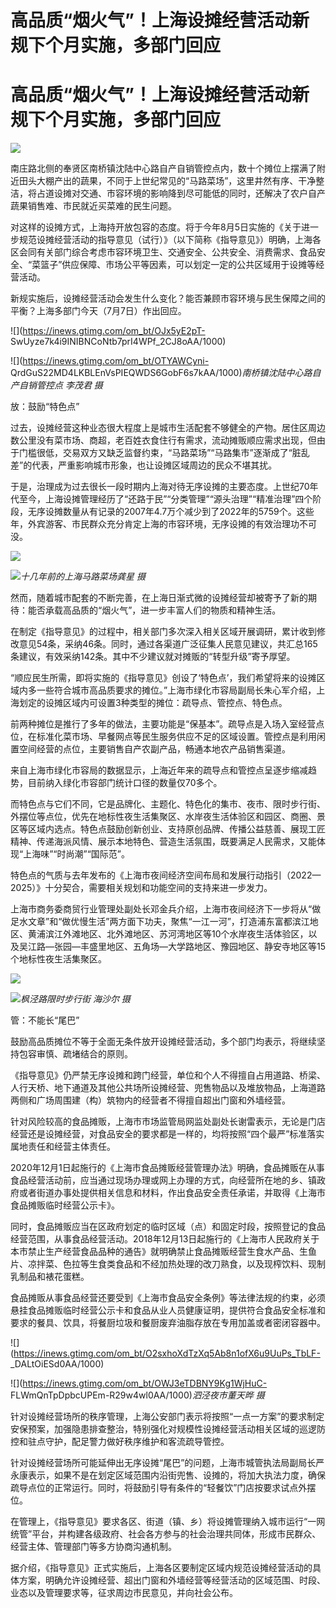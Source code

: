 # 高品质“烟火气”！上海设摊经营活动新规下个月实施，多部门回应

# 高品质“烟火气”！上海设摊经营活动新规下个月实施，多部门回应

![](https://inews.gtimg.com/om_bt/OrfckyViUgMjT3sx_Lki66NmcaBgCRJv6zYLQZalbKO5gAA/1000)

南庄路北侧的奉贤区南桥镇沈陆中心路自产自销管控点内，数十个摊位上摆满了附近田头大棚产出的蔬果，不同于上世纪常见的“马路菜场”，这里井然有序、干净整洁，将占道设摊对交通、市容环境的影响降到尽可能低的同时，还解决了农户自产蔬果销售难、市民就近买菜难的民生问题。

对这样的设摊方式，上海持开放包容的态度。将于今年8月5日实施的《关于进一步规范设摊经营活动的指导意见（试行）》（以下简称《指导意见》）明确，上海各区会同有关部门综合考虑市容环境卫生、交通安全、公共安全、消费需求、食品安全、“菜篮子”供应保障、市场公平等因素，可以划定一定的公共区域用于设摊等经营活动。

新规实施后，设摊经营活动会发生什么变化？能否兼顾市容环境与民生保障之间的平衡？上海多部门今天（7月7日）作出回应。

![](https://inews.gtimg.com/om_bt/OJx5yE2pT-
SwUyze7k4i9INIBNCoNtb7prI4WPf_2CJ8oAA/1000)

![](https://inews.gtimg.com/om_bt/OTYAWCyni-
QrdGuS22MD4LKBLEnVsPIEQWDS6GobF6s7kAA/1000)_南桥镇沈陆中心路自产自销管控点 李茂君 摄_

放：鼓励“特色点”

过去，设摊经营这种业态很大程度上是城市生活配套不够健全的产物。居住区周边数公里没有菜市场、商超，老百姓衣食住行有需求，流动摊贩顺应需求出现，但由于门槛很低，交易双方又缺乏监督约束，“马路菜场”“马路集市”逐渐成了“脏乱差”的代表，严重影响城市形象，也让设摊区域周边的民众不堪其扰。

于是，治理成为过去很长一段时期内上海对待无序设摊的主要态度。上世纪70年代至今，上海设摊管理经历了“还路于民”“分类管理”“源头治理”“精准治理”四个阶段，无序设摊数量从有记录的2007年4.7万个减少到了2022年的5759个。这些年，外宾游客、市民群众充分肯定上海的市容环境，无序设摊的有效治理功不可没。

![](https://inews.gtimg.com/om_bt/Ow901qnriDQBCk7bkbXQuRVdaCT6RKNnMqVmU_O3YCfu0AA/1000)

![](https://inews.gtimg.com/om_bt/OP80SPQfN6x-PJSlkdav3NH81miKvO2f1tsR7NdgApbf4AA/1000)_十几年前的上海马路菜场龚星
摄_

然而，随着城市配套的不断完善，在上海日渐式微的设摊经营却被寄予了新的期待：能否承载高品质的“烟火气”，进一步丰富人们的物质和精神生活。

在制定《指导意见》的过程中，相关部门多次深入相关区域开展调研，累计收到修改意见54条，采纳46条。同时，通过各渠道广泛征集人民意见建议，共汇总165条建议，有效采纳142条。其中不少建议就对摊贩的“转型升级”寄予厚望。

“顺应民生所需，即将实施的《指导意见》创设了‘特色点’，我们希望将来的设摊区域内多一些符合城市高品质要求的摊位。”上海市绿化市容局副局长朱心军介绍，上海划定的设摊区域内可设置3种类型的摊位：疏导点、管控点、特色点。

前两种摊位是推行了多年的做法，主要功能是“保基本”。疏导点是入场入室经营点位，在标准化菜市场、早餐网点等民生服务供应不足的区域设置。管控点是利用闲置空间经营的点位，主要销售自产农副产品，畅通本地农产品销售渠道。

来自上海市绿化市容局的数据显示，上海近年来的疏导点和管控点呈逐步缩减趋势，目前纳入绿化市容部门统计口径的数量仅70多个。

而特色点与它们不同，它是品牌化、主题化、特色化的集市、夜市、限时步行街、外摆位等点位，优先在地标性夜生活集聚区、水岸夜生活体验区和园区、商圈、景区等区域内选点。特色点鼓励创新创业、支持原创品牌、传播公益慈善、展现工匠精神、传递海派风情、展示本地特色、营造生活氛围，既要满足人民需求，又能体现“上海味”“时尚潮”“国际范”。

特色点的气质与去年发布的《上海市夜间经济空间布局和发展行动指引（2022—2025）》十分契合，需要相关规划和功能空间的支持来进一步发力。

上海市商务委商贸行业管理处副处长邓金兵介绍，上海市夜间经济下一步将从“做足水文章”和“做优慢生活”两方面下功夫，聚焦“一江一河”，打造浦东富都滨江地区、黄浦滨江外滩地区、北外滩地区、苏河湾地区等10个水岸夜生活体验区，以及吴江路—张园—丰盛里地区、五角场—大学路地区、豫园地区、静安寺地区等15个地标性夜生活集聚区。

![](https://inews.gtimg.com/om_bt/O3Qsx5dprX3zqbJqjttK0om9ZkyfYtN6TOjb_UxjYBaUMAA/1000)

![](https://inews.gtimg.com/om_bt/O6Rwr4ZKjn7KUQ7ib_twJCBIVal6G7Wlfe7pSAhPOZ2FUAA/1000)_枫泾路限时步行街
海沙尔 摄_

管：不能长“尾巴”

鼓励高品质摊位不等于全面无条件放开设摊经营活动，多个部门均表示，将继续坚持包容审慎、疏堵结合的原则。

《指导意见》仍严禁无序设摊和跨门经营，单位和个人不得擅自占用道路、桥梁、人行天桥、地下通道及其他公共场所设摊经营、兜售物品以及堆放物品，上海道路两侧和广场周围建（构）筑物内的经营者不得擅自超出门窗和外墙经营。

针对风险较高的食品摊贩，上海市市场监管局网监处副处长谢雷表示，无论是门店经营还是设摊经营，对食品安全的要求都是一样的，均将按照“四个最严”标准落实属地责任和经营主体责任。

2020年12月1日起施行的《上海市食品摊贩经营管理办法》明确，食品摊贩在从事食品经营活动前，应当通过现场办理或网上办理的方式，向经营所在地的乡、镇政府或者街道办事处提供相关信息和材料，作出食品安全责任承诺，并取得《上海市食品摊贩临时经营公示卡》。

同时，食品摊贩应当在区政府划定的临时区域（点）和固定时段，按照登记的食品经营范围，从事食品经营活动。2018年12月13日起施行的《上海市人民政府关于本市禁止生产经营食品品种的通告》就明确禁止食品摊贩经营生食水产品、生鱼片、凉拌菜、色拉等生食类食品和不经加热处理的改刀熟食，以及现榨饮料、现制乳制品和裱花蛋糕。

食品摊贩从事食品经营还要受到《上海市食品安全条例》等法律法规的约束，必须悬挂食品摊贩临时经营公示卡和食品从业人员健康证明，提供符合食品安全标准和要求的餐具、饮具，将餐厨垃圾和餐厨废弃油脂存放在专用加盖或者密闭容器中。

![](https://inews.gtimg.com/om_bt/O2sxhoXdTzXq5Ab8n1ofX6u9UuPs_TbLF-
_DALtOiESd0AA/1000)

![](https://inews.gtimg.com/om_bt/OWJ3eTDBNY9Kg1WjHuC-
FLWmQnTpDpbcUPEm-R29w4wl0AA/1000)_泗泾夜市董天晔 摄_

针对设摊经营场所的秩序管理，上海公安部门表示将按照“一点一方案”的要求制定安保预案，加强隐患排查整治，特别强化对规模性设摊经营活动相关区域的巡逻防控和驻点守护，配足警力做好秩序维护和客流疏导管控。

针对设摊经营场所可能延伸出无序设摊“尾巴”的问题，上海市城管执法局副局长严永康表示，如果不是在划定区域范围内沿街兜售、设摊的，将加大执法力度，确保疏导点位的正常运行。同时，将鼓励引导有条件的“轻餐饮”门店按要求试点外摆位。

在管理上，《指导意见》要求各区、街道（镇、乡）将设摊管理纳入城市运行“一网统管”平台，并构建各级政府、社会各方参与的社会治理共同体，形成市民群众、经营主体、管理部门等多方协商沟通机制。

据介绍，《指导意见》正式实施后，上海各区要制定区域内规范设摊经营活动的具体方案，明确允许设摊经营、超出门窗和外墙经营等经营活动的区域范围、时段、业态以及管理要求等，征求周边市民意见，并向社会公布。

